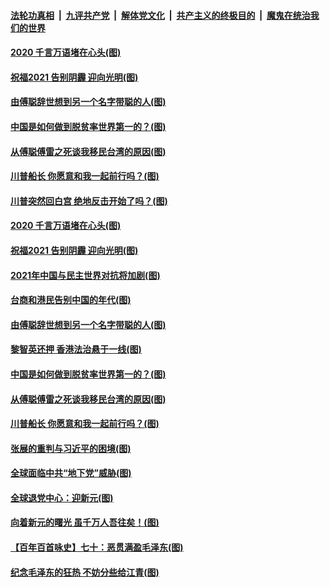 ####  [法轮功真相](../../../../basic/blob/master/README.md?t=01030631) &nbsp;|&nbsp; [九评共产党](../../../../9ping.md/blob/master/README.md?t=01030631) &nbsp;|&nbsp; [解体党文化](../../../../jtdwh.md/blob/master/README.md?t=01030631)  &nbsp;|&nbsp; [共产主义的终极目的](../../../../gczydzjmd.md/blob/master/README.md?t=01030631) &nbsp;|&nbsp; [魔鬼在统治我们的世界](../../../../mgztzwmdsj.md/blob/master/README.md?t=01030631) 

#### [2020 千言万语堵在心头(图)](../pages/p4/957780.md?t=01030631) 

#### [祝福2021 告别阴霾 迎向光明(图)](../pages/p4/957785.md?t=01030631) 

#### [由傅聪辞世想到另一个名字带聪的人(图)](../pages/p4/957781.md?t=01030631) 

#### [中国是如何做到脱贫率世界第一的？(图)](../pages/p4/957704.md?t=01030631) 

#### [从傅聪傅雷之死谈我移民台湾的原因(图)](../pages/p4/957698.md?t=01030631) 

#### [川普船长 你愿意和我一起前行吗？(图)](../pages/p4/957686.md?t=01030631) 

#### [川普突然回白宫 绝地反击开始了吗？(图)](../pages/p4/957862.md?t=01030631) 


#### [2020 千言万语堵在心头(图)](../pages/p4/957780.md?t=01030631) 

#### [祝福2021 告别阴霾 迎向光明(图)](../pages/p4/957785.md?t=01030631) 

#### [2021年中国与民主世界对抗将加剧(图)](../pages/p4/957779.md?t=01030631) 

#### [台商和港民告别中国的年代(图)](../pages/p4/957783.md?t=01030631) 

#### [由傅聪辞世想到另一个名字带聪的人(图)](../pages/p4/957781.md?t=01030631) 

#### [黎智英还押 香港法治悬于一线(图)](../pages/p4/957782.md?t=01030631) 



#### [中国是如何做到脱贫率世界第一的？(图)](../pages/p4/957704.md?t=01030631) 

#### [从傅聪傅雷之死谈我移民台湾的原因(图)](../pages/p4/957698.md?t=01030631) 

#### [川普船长 你愿意和我一起前行吗？(图)](../pages/p4/957686.md?t=01030631) 

#### [张展的重判与习近平的困境(图)](../pages/p4/957683.md?t=01030631) 

#### [全球面临中共“地下党”威胁(图)](../pages/p4/957682.md?t=01030631) 

#### [全球退党中心：迎新元(图)](../pages/p4/957697.md?t=01030631) 

#### [向着新元的曙光 虽千万人吾往矣！(图)](../pages/p4/957448.md?t=01030631) 

#### [【百年百首咏史】七十：恶贯满盈毛泽东(图)](../pages/p4/957678.md?t=01030631) 


#### [纪念毛泽东的狂热 不妨分些给江青(图)](../pages/p4/957637.md?t=01030631) 

